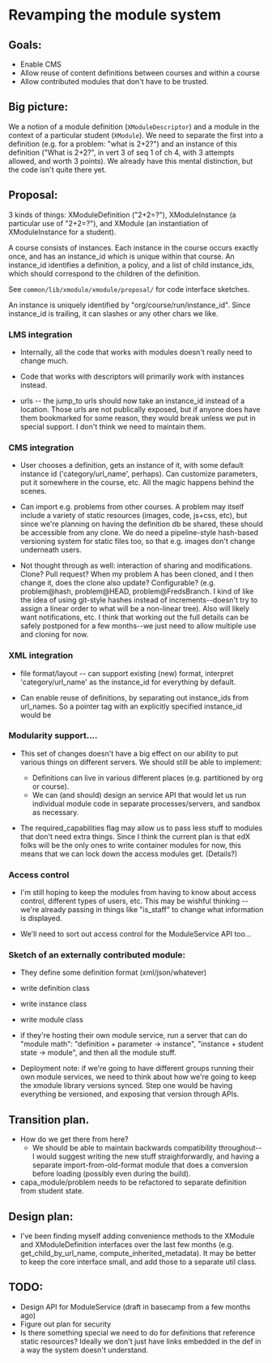# Revamping the module system

## Goals:

* Enable CMS
* Allow reuse of content definitions between courses and within a course
* Allow contributed modules that don't have to be trusted.

## Big picture:

We a notion of a module definition (`XModuleDescriptor`) and a module in the context of a particular student (`XModule`).  We need to separate the first into a definition (e.g. for a problem: "what is 2+2?") and an instance of this definition ("What is 2+2?", in vert 3 of seq 1 of ch 4, with 3 attempts allowed, and worth 3 points).  We already have this mental distinction, but the code isn't quite there yet.

## Proposal:

3 kinds of things: XModuleDefinition ("2+2=?"), XModuleInstance (a particular use of "2+2=?"), and XModule (an instantiation of XModuleInstance for a student).

A course consists of instances.  Each instance in the course occurs exactly once, and has an instance_id which is unique within that course.  An instance_id identifies a definition, a policy, and a list of child instance_ids, which should correspond to the children of the definition.

See `common/lib/xmodule/xmodule/proposal/` for code interface sketches.

An instance is uniquely identified by "org/course/run/instance_id".  Since instance_id is trailing, it can slashes or any other chars we like.

### LMS integration

* Internally, all the code that works with modules doesn't really need to change much.

* Code that works with descriptors will primarily work with instances instead.

* urls -- the jump_to urls should now take an instance_id instead of a location.  Those urls are not publically exposed, but if anyone does have them bookmarked for some reason, they would break unless we put in special support.  I don't think we need to maintain them.


### CMS integration

* User chooses a definition, gets an instance of it, with some default instance id ('category/url_name', perhaps).  Can customize parameters, put it somewhere in the course, etc.  All the magic happens behind the scenes.

* Can import e.g. problems from other courses.  A problem may itself include a variety of static resources (images, code, js+css, etc), but since we're planning on having the definition db be shared, these should be accessible from any clone.  We do need a pipeline-style hash-based versioning system for static files too, so that e.g. images don't change underneath users.

* Not thought through as well: interaction of sharing and modifications.  Clone?  Pull request?  When my problem A has been cloned, and I then change it, does the clone also update?  Configurable?  (e.g. problem@hash, problem@HEAD, problem@FredsBranch.  I kind of like the idea of using git-style hashes instead of increments--doesn't try to assign a linear order to what will be a non-linear tree).  Also will likely want notifications, etc.  I think that working out the full details can be safely postponed for a few months--we just need to allow multiple use and cloning for now.

### XML integration

* file format/layout -- can support existing (new) format, interpret 'category/url_name' as the instance_id for everything by default.
* Can enable reuse of definitions, by separating out instance_ids from url_names.  So a pointer tag with an explicitly specified instance_id would be

    <category url_name='this_is_the_definition_pointer' instance_id='this_is_the_id'/>

### Modularity support....

* This set of changes doesn't have a big effect on our ability to put various things on different servers.  We should still be able to implement:
    * Definitions can live in various different places (e.g. partitioned by org or course).
    * We can (and should) design an service API that would let us run individual module code in separate processes/servers, and sandbox as necessary.

* The required_capabilities flag may allow us to pass less stuff to modules that don't need extra things.  Since I think the current plan is that edX folks will be the only ones to write container modules for now, this means that we can lock down the access modules get.  (Details?)

### Access control

* I'm still hoping to keep the modules from having to know about access control, different types of users, etc.  This may be wishful thinking -- we're already passing in things like "is_staff" to change what information is displayed.

* We'll need to sort out access control for the ModuleService API too...

### Sketch of an externally contributed module:

* They define some definition format (xml/json/whatever)
* write definition class
* write instance class
* write module class
* if they're hosting their own module service, run a server that can do "module math": "definition + parameter -> instance", "instance + student state -> module", and then all the module stuff.

* Deployment note: if we're going to have different groups running their own module services, we need to think about how we're going to keep the xmodule library versions synced.  Step one would be having everything be versioned, and exposing that version through APIs.



## Transition plan.

* How do we get there from here?
    * We should be able to maintain backwards compatibility throughout--I would suggest writing the new stuff straighforwardly, and having a separate import-from-old-format module that does a conversion before loading (possibly even during the build).
* capa_module/problem needs to be refactored to separate definition from student state.

## Design plan:

* I've been finding myself adding convenience methods to the XModule and XModuleDefinition interfaces over the last few months (e.g. get_child_by_url_name, compute_inherited_metadata).  It may be better to keep the core interface small, and add those to a separate util class.

## TODO:

* Design API for ModuleService (draft in basecamp from a few months ago)
* Figure out plan for security
* Is there something special we need to do for definitions that reference static resources?  Ideally we don't just have links embedded in the def in a way the system doesn't understand.
